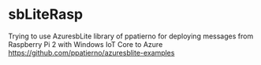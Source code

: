 # sbLiteRasp

Trying to use AzuresbLite library of ppatierno for deploying messages from Raspberry Pi 2 with Windows IoT Core to Azure 
https://github.com/ppatierno/azuresblite-examples
